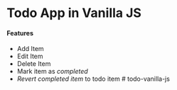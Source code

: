 # Todo App in Vanilla JS
#### Features
 - Add Item
 - Edit Item
 - Delete Item
 - Mark item as _completed_
 - _Revert completed item_ to todo item
#   t o d o - v a n i l l a - j s  
 